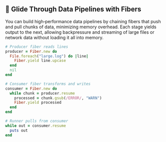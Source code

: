 ## 🔄 Glide Through Data Pipelines with Fibers
You can build high‑performance data pipelines by chaining fibers that push and pull chunks of data, minimizing memory overhead. Each stage yields output to the next, allowing backpressure and streaming of large files or network data without loading it all into memory.

```ruby
# Producer fiber reads lines
producer = Fiber.new do
  File.foreach("large.log") do |line|
    Fiber.yield line.upcase
  end
  nil
end

# Consumer fiber transforms and writes
consumer = Fiber.new do
  while chunk = producer.resume
    processed = chunk.gsub(/ERROR/, "WARN")
    Fiber.yield processed
  end
end

# Runner pulls from consumer
while out = consumer.resume
  puts out
end
```